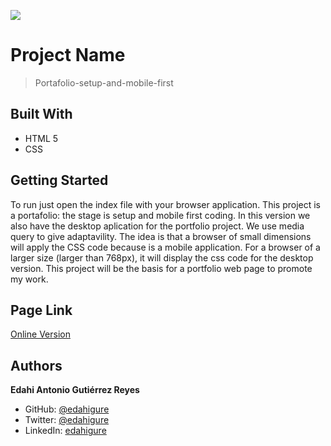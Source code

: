 ![](https://img.shields.io/badge/Microverse-blueviolet)

# Project Name

> Portafolio-setup-and-mobile-first


## Built With

- HTML 5 
- CSS

## Getting Started
To run just open the index file with your browser application.
This project is a portafolio: the stage is setup and mobile first coding.
In this version we also have the desktop aplication for the portfolio project.
We use media query to give adaptavility. 
The idea is that a browser of small dimensions will apply the CSS code
because is a mobile application. For a browser of a larger size (larger than 768px), it will
display the css code for the desktop version. 
This project will be the basis for a portfolio web page to promote my work.

## Page Link

[Online Version](https://edahigure.github.io/Portfolio-setup-and-mobile-first/)


## Authors

**Edahi Antonio Gutiérrez Reyes**


- GitHub: [@edahigure](https://github.com/edahigure)
- Twitter: [@edahigure](https://twitter.com/edahigure)
- LinkedIn: [edahigure](https://linkedin.com/in/edahigure)




